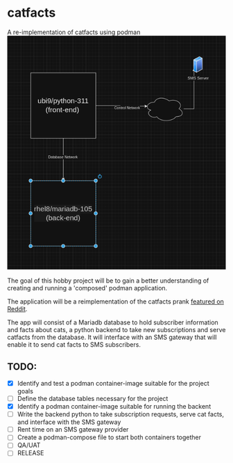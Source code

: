 # catfacts
A re-implementation of catfacts using podman
![functional diagram](functional_diagram.png)


The goal of this hobby project will be to gain a better understanding of creating and running a 'composed' podman application.

The application will be a reimplementation of the catfacts prank [featured on Reddit](https://www.reddit.com/r/funny/comments/owx3v/so_my_little_cousin_posted_on_fb_that_he_was/).

The app will consist of a Mariadb database to hold subscriber information and facts about cats, a python backend to take new subscriptions and serve catfacts from the database. It will interface with an SMS gateway that will enable it to send cat facts to SMS subscribers.

## TODO:
  - [x] Identify and test a podman container-image suitable for the project goals
  - [ ] Define the database tables necessary for the project
  - [x] Identify a podman container-image suitable for running the backent
  - [ ] Write the backend python to take subscription requests, serve cat facts, and interface with the SMS gateway
  - [ ] Rent time on an SMS gateway provider
  - [ ] Create a podman-compose file to start both containers together
  - [ ] QA/UAT
  - [ ] RELEASE
